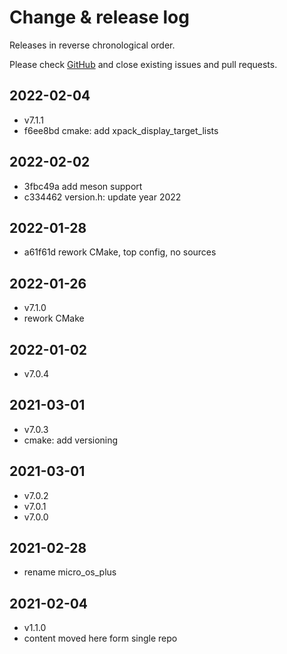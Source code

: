 # Change & release log

Releases in reverse chronological order.

Please check
[GitHub](https://github.com/micro-os-plus/version-xpack/issues/)
and close existing issues and pull requests.

## 2022-02-04

- v7.1.1
- f6ee8bd cmake: add xpack_display_target_lists

## 2022-02-02

- 3fbc49a add meson support
- c334462 version.h: update year 2022

## 2022-01-28

- a61f61d rework CMake, top config, no sources

## 2022-01-26

- v7.1.0
- rework CMake

## 2022-01-02

- v7.0.4

## 2021-03-01

- v7.0.3
- cmake: add versioning

## 2021-03-01

- v7.0.2
- v7.0.1
- v7.0.0

## 2021-02-28

- rename micro_os_plus

## 2021-02-04

- v1.1.0
- content moved here form single repo
